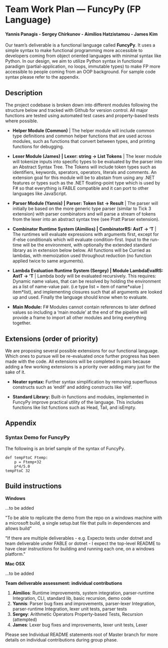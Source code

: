 # **Team Work Plan ⁠— FuncyPy (FP Language)**

#### Yannis Panagis - Sergey Chirkunov - Aimilios Hatzistamou - James Kim

Our team’s deliverable is a functional language called **FuncyPy**. It uses a simple syntax to make functional programming more accessible to developers coming from object oriented languages with minimal syntax like Python. In our design, we aim to utilize Python syntax in functional paradigm (partial-application, no loops, immutable types) to make FP more accessible to people coming from an OOP background. For sample code syntax please refer to the appendix. 

## Description

The project codebase is broken down into different modules following the structure below and tracked with Github for version control. All major functions are tested using automated test cases and property-based tests where possible.

- **Helper Module (Common)** | The helper module will include common type definitions and common helper functions that are used across modules, such as functions that convert between types, and printing functions for debugging.
- **Lexer Module (James)** **|** **Lexer: string -> List Tokens** | The lexer module will tokenize inputs into specific types to be evaluated by the parser into an Abstract Syntax Tree. The Tokens will include token types such as identifiers, keywords, sperators, operators, literals and comments. An extension goal for this module will be to abstain from using any .NET features or types such as the .NET floating-point type which is used by F# so that everything is FABLE compatible and it can port to other languages like JavaScript.
- **Parser Module (Yannis) |** **Parser: Token list** **-> Result** | The parser will initially be based on the more generic type parser (similar to Tick 3 extension) with parser combinators and will parse a stream of tokens from the lexer into an abstract syntax tree (see Pratt Parser extension).
- **Combinator Runtime System (Aimilios) |** **CombinatorRS: AstT -> ‘T** | The runtimes will evaluate expressions with arguments first, except for if-else conditionals which will evaluate condition-first. Input to the run-time will be the environment, with optionally the extended standard library as in extension below below. All functions will be Curried as lambdas, with memoization used throughout reduction (no function applied twice to same arguments).

- **Lambda Evaluation Runtime System (Sergey) |** **Module LambdaEvalRS: AstT -> ‘T** | Lambda body will be evaluated recursively. This requires: Dynamic name values, that can be resolved by holding the environment as a list of name-value pair. (i.e type list = item of name\*value | item\*list), and implementing closures such that all arguments are looked up and used. Finally the language should know when to evaluate. 

- **Main Module:** F# Modules cannot contain references to later defined values so including a ‘main module’ at the end of the pipeline will provide a frame to import all other modules and bring everything together.

## Extensions (order of priority)

We are proposing several possible extensions for our functional language. Which ones to pursue will be re-evaluated once further progress has been made with the code. All extensions will be completed in pairs because adding a few working extensions is a priority over adding many just for the sake of it.

- **Neater syntax:** Further syntax simplification by removing superfluous constructs such as ‘endif’ and adding constructs like ‘elif’.

- **Standard Library:** Built-in functions and modules, implemented in FuncyPy improve practical utility of the language. This includes functions like list functions such as Head, Tail, and isEmpty.

## Appendix

### **Syntax Demo for FuncyPy**

The following is an brief sample of the syntax of FuncyPy.

```F#
def tempFtoC Ftemp:
	p = Ftemp+32
	p*4/5.0
tempFtoC 32
```

## Build instructions

**Windows**

...to be added

"To be able to replicate the demo from the repo on a windows machine with a microsoft build, a single setup.bat file that pulls in dependences and allows build"

"If there are multiple deliverables - e.g. Expecto tests under dotnet and team deliverable under FABLE or dotnet - I expect the top-level README to have clear instructions for building and running each one, on a windows platform."

**Mac OSX**

...to be added

**Team deliverable assessment: individual contributions**

1. **Aimilios**: Runtime improvements, system integration, parser-runtime Integration, CLI, standard lib, basic recursion, demo code
2. **Yannis**: Parser bug fixes and improvements, parser-lexer Integration, parser-runtime Integration, lexer unit tests, parser tests
3. **Sergey**: Arithmetic Operators Property-based Tests, Recursion (attempted)
4. **James**: Lexer bug fixes and improvements, lexer unit tests, Lexer 

Please see Individual README statements root of Master branch for more details on individual contributions during group phase.
